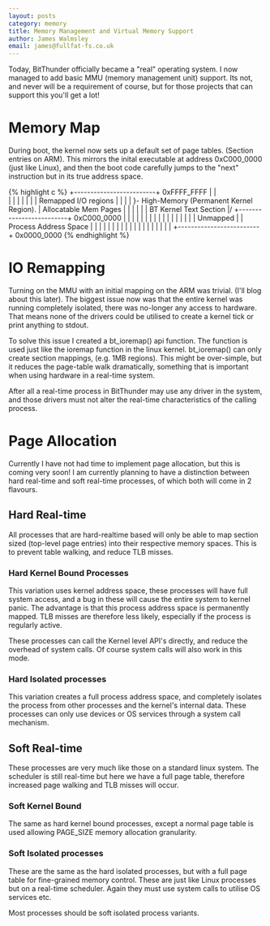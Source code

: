 ```yaml
---
layout: posts
category: memory
title: Memory Management and Virtual Memory Support
author: James Walmsley
email: james@fullfat-fs.co.uk
---
```


Today, BitThunder officially became a "real" operating system.
I now managed to add basic MMU (memory management unit) support. Its not, and never will be
a requirement of course, but for those projects that can support this you'll get a lot!

# Memory Map
During boot, the kernel now sets up a default set of page tables. (Section entries on ARM).
This mirrors the inital executable at address 0xC000_0000 (just like Linux), and then the
boot code carefully jumps to the "next" instruction but in its true address space.

{% highlight c %}
+-------------------------+	0xFFFF_FFFF
|                         | \
|                         | |
|                         | |
| Remapped I/O regions    | |
|                         |  }- High-Memory (Permanent Kernel Region).
| Allocatable Mem Pages   | |
|                         | |
| BT Kernel Text Section  |/
+-------------------------+	0xC000_0000
|                         |
|                         |
|                         |
|                         |
|                         |
|                         |
|                         |
|                         |
| Unmapped                |
| Process Address Space   |
|                         |
|                         |
|                         |
|                         |
|                         |
|                         |
|                         |
|                         |
|                         |
+-------------------------+	0x0000_0000
{% endhighlight %}

# IO Remapping

Turning on the MMU with an initial mapping on the ARM was trivial. (I'll blog about this later).
The biggest issue now was that the entire kernel was running completely isolated, there
was no-longer any access to hardware. That means none of the drivers could be utilised
to create a kernel tick or print anything to stdout.

To solve this issue I created a bt_ioremap() api function. The function is used just like the ioremap
function in the linux kernel. bt_ioremap() can only create section mappings, (e.g. 1MB regions).
This might be over-simple, but it reduces the page-table walk dramatically, something that is important
when using hardware in a real-time system.

After all a real-time process in BitThunder may use any driver in the system, and those drivers
must not alter the real-time characteristics of the calling process.

# Page Allocation

Currently I have not had time to implement page allocation, but this is coming very soon!
I am currently planning to have a distinction between hard real-time and soft real-time processes,
of which both will come in 2 flavours.

## Hard Real-time

All processes that are hard-realtime based will only be able to map section sized (top-level page entries)
into their respective memory spaces. This is to prevent table walking, and reduce TLB misses.

### Hard Kernel Bound Processes

This variation uses kernel address space, these processes will have full system access, and a bug in these
will cause the entire system to kernel panic. The advantage is that this process address space is permanently
mapped. TLB misses are therefore less likely, especially if the process is regularly active.

These processes can call the Kernel level API's directly, and reduce the overhead of system calls.
Of course system calls will also work in this mode.

### Hard Isolated processes

This variation creates a full process address space, and completely isolates the process from 
other processes and the kernel's internal data. These processes can only use devices or OS services
through a system call mechanism.

## Soft Real-time

These processes are very much like those on a standard linux system. The scheduler is still real-time
but here we have a full page table, therefore increased page walking and TLB misses will occur.

### Soft Kernel Bound

The same as hard kernel bound processes, except a normal page table is used allowing PAGE_SIZE memory
allocation granularity.

### Soft Isolated processes

These are the same as the hard isolated processes, but with a full page table for fine-grained memory
control. These are just like Linux processes but on a real-time scheduler.
Again they must use system calls to utilise OS services etc.

Most processes should be soft isolated process variants.


